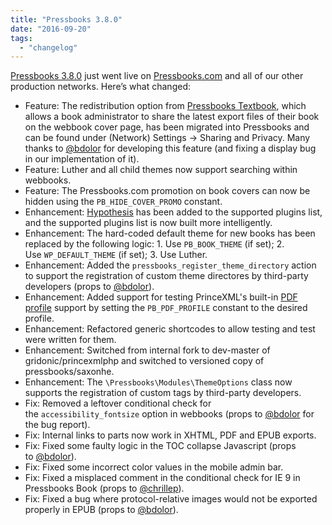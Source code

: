 ```yaml
---
title: "Pressbooks 3.8.0"
date: "2016-09-20"
tags: 
  - "changelog"
---
```


[Pressbooks 3.8.0](https://github.com/pressbooks/pressbooks/releases/tag/v3.8.0) just went live on [Pressbooks.com](https://pressbooks.com/) and all of our other production networks. Here’s what changed:

- Feature: The redistribution option from [Pressbooks Textbook](https://github.com/BCcampus/pressbooks-textbook/), which allows a book administrator to share the latest export files of their book on the webbook cover page, has been migrated into Pressbooks and can be found under (Network) Settings -> Sharing and Privacy. Many thanks to [@bdolor](https://github.com/bdolor) for developing this feature (and fixing a display bug in our implementation of it).
- Feature: Luther and all child themes now support searching within webbooks.
- Feature: The Pressbooks.com promotion on book covers can now be hidden using the `PB_HIDE_COVER_PROMO` constant.
- Enhancement: [Hypothesis](https://wordpress.org/plugins/hypothesis/) has been added to the supported plugins list, and the supported plugins list is now built more intelligently.
- Enhancement: The hard-coded default theme for new books has been replaced by the following logic: 1. Use `PB_BOOK_THEME` (if set); 2. Use `WP_DEFAULT_THEME` (if set); 3. Use Luther.
- Enhancement: Added the `pressbooks_register_theme_directory` action to support the registration of custom theme directores by third-party developers (props to [@bdolor](https://github.com/bdolor)).
- Enhancement: Added support for testing PrinceXML's built-in [PDF profile](http://www.princexml.com/doc/properties/prince-pdf-profile/) support by setting the `PB_PDF_PROFILE` constant to the desired profile.
- Enhancement: Refactored generic shortcodes to allow testing and test were written for them.
- Enhancement: Switched from internal fork to dev-master of gridonic/princexmlphp and switched to versioned copy of pressbooks/saxonhe.
- Enhancement: The `\Pressbooks\Modules\ThemeOptions` class now supports the registration of custom tags by third-party developers.
- Fix: Removed a leftover conditional check for the `accessibility_fontsize` option in webbooks (props to [@bdolor](https://github.com/bdolor) for the bug report).
- Fix: Internal links to parts now work in XHTML, PDF and EPUB exports.
- Fix: Fixed some faulty logic in the TOC collapse Javascript (props to [@bdolor](https://github.com/bdolor)).
- Fix: Fixed some incorrect color values in the mobile admin bar.
- Fix: Fixed a misplaced comment in the conditional check for IE 9 in Pressbooks Book (props to [@chrillep](https://github.com/chrillep)).
- Fix: Fixed a bug where protocol-relative images would not be exported properly in EPUB (props to [@bdolor](https://github.com/bdolor)).
